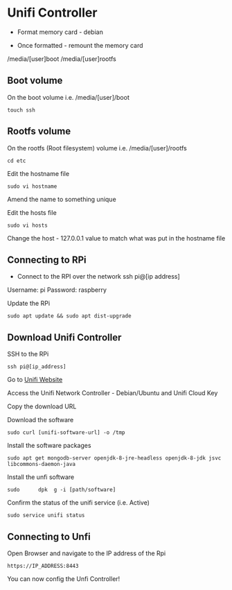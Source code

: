 # Unifi Controller

* Format memory card - debian

* Once formatted - remount the memory card

/media/[user]boot
/media/[user]rootfs


## Boot volume

On the boot volume i.e. /media/[user]/boot

```
touch ssh
```


## Rootfs volume

On the rootfs (Root filesystem) volume i.e. /media/[user]/rootfs

```
cd etc
```

Edit the hostname file
```
sudo vi hostname
```

Amend the name to something unique


Edit the hosts file
```
sudo vi hosts
```

Change the host - 127.0.0.1 value to match what was put in the hostname file



## Connecting to RPi

* Connect to the RPI over the network
ssh pi@[ip address]


Username: pi
Password: raspberry

Update the RPi

```
sudo apt update && sudo apt dist-upgrade
```


## Download Unifi Controller


SSH to the RPi
```
ssh pi@[ip_address]
```

Go to [Unifi Website](https://www.ui.com/download/unifi/)

Access the Unifi Network Controller - Debian/Ubuntu and Unifi Cloud Key

Copy the download URL


Download the software
```
sudo curl [unifi-software-url] -o /tmp
```

Install the software packages
```
sudo apt get mongodb-server openjdk-8-jre-headless openjdk-8-jdk jsvc libcommons-daemon-java
```


Install the unfi software

```
sudo      dpk  g -i [path/software]
```

Confirm the status of the unifi service (i.e. Active)

```
sudo service unifi status
```


## Connecting to Unfi

Open Browser and navigate to the IP address of the Rpi

```
https://IP_ADDRESS:8443
```

You can now config the Unfi Controller!

